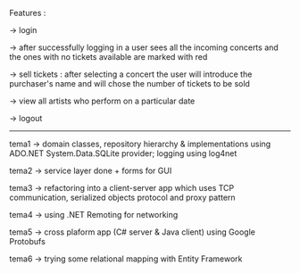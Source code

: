 Features :

-> login

-> after successfully logging in a user sees all the incoming concerts and the ones with no tickets available are marked with red

-> sell tickets : after selecting a concert the user will introduce the purchaser's name and will chose the number of tickets to be sold

-> view all artists who perform on a particular date

-> logout

--------------------------------------------------------------------

tema1 -> domain classes, repository hierarchy & implementations using ADO.NET System.Data.SQLite provider; logging using log4net

tema2 -> service layer done + forms for GUI

tema3 -> refactoring into a client-server app which uses TCP communication, serialized objects protocol and proxy pattern

tema4 -> using .NET Remoting for networking

tema5 -> cross plaform app (C# server & Java client) using Google Protobufs

tema6 -> trying some relational mapping with Entity Framework
